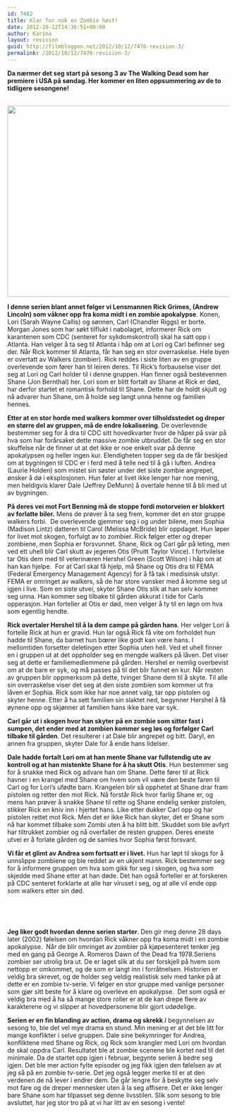 ```yaml
---
id: 7482
title: Klar for nok en Zombie høst!
date: 2012-10-12T14:36:51+00:00
author: Karina
layout: revision
guid: http://filmbloggen.net/2012/10/12/7476-revision-3/
permalink: /2012/10/12/7476-revision-3/
---
```

**Da nærmer det seg start på sesong 3 av The Walking Dead som har premiere i USA på søndag. Her kommer en liten oppsummering av de to tidligere sesongene!**

<p style="text-align: center">
   <a href="http://filmbloggen.net/?attachment_id=7478" rel="attachment wp-att-7478"><img class="aligncenter size-full wp-image-7478" src="http://filmbloggen.net/wp-content/uploads//2012/10/The-walking-Dead-02.jpg" alt="" width="543" height="434" /></a>
</p>

**I denne serien blant annet følger vi Lensmannen Rick Grimes, (Andrew Lincoln) som våkner opp fra koma midt i en zombie apokalypse**. Konen, Lori (Sarah Wayne Callis) og sønnen, Carl (Chandler Riggs) er borte. Morgan Jones som har søkt tilflukt i nabolaget, informerer Rick om karantenen som CDC (senteret for sykdomskontroll) skal ha satt opp i Atlanta. Han velger å ta seg til Atlanta i håp om at Lori og Carl befinner seg der. Når Rick kommer til Atlanta, får han seg en stor overraskelse. Hele byen er overtatt av Walkers (zombier). Rick reddes i siste liten av en gruppe overlevende som fører han til leiren deres. Til Rick’s forbauselse viser det seg at Lori og Carl holder til i denne gruppen. Han finner også bestevennen Shane (Jon Bernthal) her. Lori som er blitt fortalt av Shane at Rick er død, har derfor startet et romantisk forhold til Shane. Dette har de holdt skjult og nå advarer hun Shane, om å holde seg langt unna henne og familien hennes.

**Etter at en stor horde med walkers kommer over tilholdsstedet og dreper en større del av gruppen, må de endre lokalisering**. De overlevende bestemmer seg for å dra til CDC sitt hovedkvarter hvor de håper på svar på hva som har forårsaket dette massive zombie utbruddet. De får seg en stor skuffelse når de finner ut at det ikke er noe enkelt svar på denne apokalypsen og heller ingen kur. Elendigheten topper seg da de får beskjed om at bygningen til CDC er i ferd med å telle ned til å gå i luften. Andrea (Laurie Holden) som mistet sin søster under det siste zombie angrepet, ønsker å dø i eksplosjonen. Hun føler at livet ikke lenger har noe mening, men heldigvis klarer Dale (Jeffrey DeMunn) å overtale henne til å bli med ut av bygningen.

**På deres vei mot Fort Benning må de stoppe fordi motorveien er blokkert av forlatte biler.** Mens de prøver å ta seg frem, kommer det en stor gruppe walkers forbi.  De overlevende gjemmer seg i og under bilene, men Sophia (Madison Lintz) datteren til Carol (Melissa McBride) blir oppdaget. Hun løper for livet mot skogen, forfulgt av to zombier. Rick følger etter og dreper zombiene, men Sophia er forsvunnet. Shane, Rick og Carl går på leting, men ved ett uhell blir Carl skutt av jegeren Otis (Pruitt Taylor Vince). I fortvilelse tar Otis dem med til veterinæren Hershel Green (Scott Wilson) i håp om at han kan hjelpe.  For at Carl skal få hjelp, må Shane og Otis dra til FEMA (Federal Emergency Management Agency) for å få tak i medisinsk utstyr. FEMA er omringet av walkers, så de har store vansker med å komme seg ut igjen i live. Som en siste utvei, skyter Shane Otis slik at han selv kommer seg unna. Han kommer seg tilbake til gården akkurat i tide for Carls opperasjon. Han forteller at Otis er død, men velger å ty til en løgn om hva som egentlig hendte. 

**Rick overtaler Hershel til å la dem campe på gården hans**. Her velger Lori å fortelle Rick at hun er gravid. Hun lar også Rick få vite om forholdet hun hadde til Shane, da barnet hun bœrer like godt kan vœre hans. I mellomtiden forsetter deletingen etter Sophia uten hell. Ved et uhell finner en i gruppen ut at det oppholder seg en mengde walkers på låven. Det viser seg at dette er familiemedlemmene på gården. Hershel er nemlig overbevist om at de bare er syk, og må passes på til det blir funnet en kur. Når resten av gruppen blir oppmerksom på dette, tvinger Shane dem til å skyte. Til alle sin overraskelse viser det seg at den siste zombien som kommer ut fra låven er Sophia. Rick som ikke har noe annet valg, tar opp pistolen og skyter henne. Etter å ha sett familien sin slaktet ned, begynner Hershel å få øynene opp og skjønner at familien hans ikke bare var syk.

**Carl går ut i skogen hvor han skyter på en zombie som sitter fast i sumpen, det ender med at zombien kommer seg løs og forfølger Carl tilbake til gården**. Det resulterer i at Dale blir angrepet og bitt. Daryl, en annen fra gruppen, skyter Dale for å ende hans lidelser.

**Dale hadde fortalt Lori om at han mente Shane var fullstendig ute av kontroll og at han mistenkte Shane for å ha skutt Otis**. Hun bestemmer seg for å snakke med Rick og advare han om Shane. Dette fører til at Rick havner i en krangel med Shane om hvem som vil være den beste faren til Carl og for Lori’s ufødte barn. Krangelen blir så opphetet at Shane drar fram pistolen og retter den mot Rick. Nå forstår Rick hvor farlig Shane er, og mens han prøver å snakke Shane til rette og Shane endelig senker pistolen, stikker Rick en kniv inn i hjertet hans. Like etter dukker Carl opp og har pistolen rettet mot Rick. Men det er ikke Rick han skyter, det er Shane som nå har kommet tilbake som Zombi uten å ha blitt bitt. Skuddet som ble avfyrt har tiltrukket zombier og nå overfaller de resten gruppen. Deres eneste utvei er å forlate gården og de samles hvor Sophia først forsvant.

**Vi får et glimt av Andrea som fortsatt er i livet.** Hun har løpt til skogs for å unnslippe zombiene og ble reddet av en ukjent mann. Rick bestemmer seg for å informere gruppen om hva som gikk for seg i skogen, og hva som skjedde med Shane etter at han døde. Det han også forteller er at forskeren på CDC senteret forklarte at alle har viruset i seg, og at alle vil ende opp som walkers etter sin død.

&nbsp;

&nbsp;

**Jeg liker godt hvordan denne serien starter**. Den gir meg denne 28 days later (2002) følelsen om hvordan Rick våkner opp fra koma midt i en zombie apokalypse.  Når de blir omringet av zombier på kjøpesenteret tenker jeg med en gang på George A. Romeros Dawn of the Dead fra 1978.Seriens zombier ser utrolig bra ut. De er laget slik at du ser forskjell på hvem som nettopp er omkommet, og de som er langt inn i forråtnelsen. Historien er veldig bra skrevet, og de holder seg veldig realistisk selv med tanke på at dette er en zombie tv-serie. Vi følger en stor gruppe med vanlige personer som gjør sitt beste for å klare og overleve en apokalypse.  Det som også er veldig bra med å ha så mange store roller er at de kan drepe flere av karakterene og vi slipper at hovedpersonene blir gjort udødelige.

**Serien er en fin blanding av action, drama og skrekk**.I begynnelsen av sesong to, ble det vel mye drama en stund. Min mening er at det ble litt for mange konflikter i selve gruppen. Dale sine bekymringer for Andrea, konfliktene med Shane og Rick, og Rick som krangler med Lori om hvordan de skal oppdra Carl. Resultatet ble at zombie scenene ble kortet ned til det minimale. Da de startet opp igjen i februar, begynte serien å bedre seg igjen. Det ble mer action fylte episoder og jeg fikk igjen den følelsen av at jeg så på en zombie tv-serie. Det jeg også legger merke til er at den verdenen de nå lever i endrer dem. De går lengre for å beskytte seg selv mot fare og de dreper mennesker uten å la seg affisere. Det er ikke lenger bare Shane som har tilpasset seg denne livsstilen. Slik som sesong to ble avsluttet, har jeg stor tro på at vi har litt av en sesong i vente!

&nbsp;